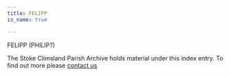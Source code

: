 ```yaml
---
title: FELIPP
is_name: true

---
```


FELIPP (PHILIP?)


The Stoke Climsland Parish Archive holds material under this index entry. To find out more please [contact us](/contact/)
